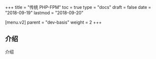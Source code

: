 +++
title = "传统 PHP-FPM"
toc = true
type = "docs"
draft = false
date = "2018-09-19"
lastmod = "2018-09-20"

[menu.v2]
  parent = "dev-basis"
  weight = 2
+++

## 介绍

介绍
